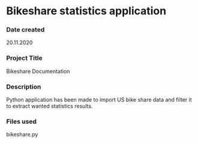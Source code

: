 # Bikeshare statistics application

### Date created
20.11.2020

### Project Title
Bikeshare Documentation

### Description
Python application has been made to  import US bike share data and filter it to extract wanted statistics results.

### Files used
bikeshare.py
